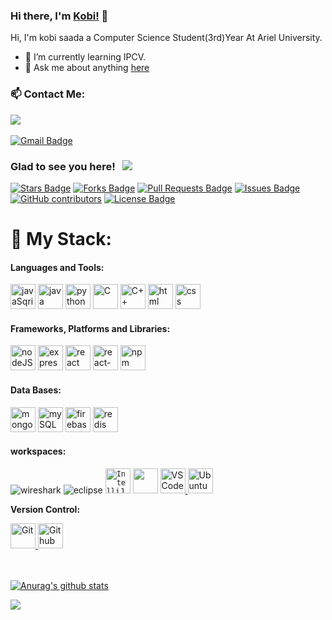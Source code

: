 
### Hi there, I'm [Kobi!](https://KobiSaada.github.io) 👋



Hi, I'm kobi saada a Computer Science Student(3rd)Year At Ariel University.

- 🔭 I’m currently learning IPCV.
- 💬 Ask me about anything [here](https://github.com/KobiSaada/KobiSaada/issues)


<h3> 📫 Contact Me:</h3>
<a href="https://www.linkedin.com/in/kobi-saada-5221b9219/"><img src="https://img.shields.io/badge/-Kobi%20Saada-blue?style=flat-square&logo=Linkedin&logoColor=white&link=hhttps://www.linkedin.com/in/kobi-saada-5221b9219/" /></a>&nbsp;&nbsp;&nbsp;&nbsp

[![Gmail Badge](https://img.shields.io/badge/-kobisaada054@gmail.com-c14438?style=flat-square&logo=Gmail&logoColor=white&link=mailto:kobisaada054@gmail.com)](mailto:kobisaada054@gmail.com)
### Glad to see you here! &nbsp; ![](https://visitor-badge.glitch.me/badge?page_id=KobiSaada.KobiSaada)

<a href="https://github.com/KobiSaada/stargazers"><img src="https://img.shields.io/github/stars/KobiSaada" alt="Stars Badge"/></a>
<a href="https://github.com/KobiSaada/awesome-github-profile-readme/network/members"><img src="https://img.shields.io/github/forks/KobiSaada/awesome-github-profile-readme" alt="Forks Badge"/></a>
<a href="https://github.com/KobiSaada/awesome-github-profile-readme/pulls"><img src="https://img.shields.io/github/issues-pr/KobiSaada/awesome-github-profile-readme" alt="Pull Requests Badge"/></a>
<a href="https://github.com/KobiSaada/awesome-github-profile-readme/issues"><img src="https://img.shields.io/github/issues/KobiSaada/awesome-github-profile-readme" alt="Issues Badge"/></a>
<a href="https://github.com/KobiSaada/awesome-github-profile-readme/graphs/contributors"><img alt="GitHub contributors" src="https://img.shields.io/github/contributors/KobiSaada/awesome-github-profile-readme?color=2b9348"></a>
<a href="https://github.com/KobiSaada/awesome-github-profile-readme/blob/master/LICENSE"><img src="https://img.shields.io/github/license/KobiSaada/awesome-github-profile-readme?color=2b9348" alt="License Badge"/></a>


<h1> 🔬 My Stack:</h1>
<h4 align="left">Languages and Tools:</h3>
<p align="left"> 
<span>
  <img src="https://img.shields.io/badge/JavaScript-F7DF1E?style=for-the-badge&logo=javascript&logoColor=black" alt="javaSqript" height="40"/>
    <img src="https://img.shields.io/badge/Java-ED8B00?style=for-the-badge&logo=java&logoColor=white" alt="java" height="40"/>
    <img src="https://img.shields.io/badge/Python-14354C?style=for-the-badge&logo=python&logoColor=white" alt="python" height="40"/>
    <img src="https://img.shields.io/badge/C-00599C?style=for-the-badge&logo=c&logoColor=white" alt="C" height="40"/>
    <img src="https://img.shields.io/badge/C%2B%2B-00599C?style=for-the-badge&logo=c%2B%2B&logoColor=white" alt="C++" height="40"/>
    <img src="https://img.shields.io/badge/HTML5-E34F26?style=for-the-badge&logo=html5&logoColor=white" alt="html" height="40"/>
    <img src="https://img.shields.io/badge/CSS-239120?&style=for-the-badge&logo=css3&logoColor=white" alt="css" height="40"/>
</span>
    
<h4 align="left">Frameworks, Platforms and Libraries:</h3>
<span>
    <img src="https://img.shields.io/badge/Node.js-43853D?style=for-the-badge&logo=node.js&logoColor=white" alt="nodeJS" height="40"/>
  <img src="https://img.shields.io/badge/express.js-%23404d59.svg?style=for-the-badge&logo=express&logoColor=%2361DAFB" alt="expressjs" height="40"/>
    <img src="https://img.shields.io/badge/React-20232A?style=for-the-badge&logo=react&logoColor=61DAFB" alt="react" height="40"/>
  <img src="https://img.shields.io/badge/react_native-%2320232a.svg?style=for-the-badge&logo=react&logoColor=%2361DAFB" alt="react-native" height="40"/>
    <img src="https://img.shields.io/badge/npm-CB3837?style=for-the-badge&logo=npm&logoColor=white" alt="npm" height="40"/>
</span>

<h4 align="left">Data Bases:</h3>
<span>
    <img src="https://img.shields.io/badge/MongoDB-4EA94B?style=for-the-badge&logo=mongodb&logoColor=white" alt="mongoDB" height="40"/>
    <img src="https://img.shields.io/badge/MySQL-00000F?style=for-the-badge&logo=mysql&logoColor=white" alt="mySQL" height="40"/>
    <img src="https://img.shields.io/badge/firebase-ffca28?style=for-the-badge&logo=firebase&logoColor=black" alt="firebase" height="40"/>
    <img src="https://img.shields.io/badge/redis-%23DD0031.svg?style=for-the-badge&logo=redis&logoColor=white" alt="redis" height="40"/>
</span>
         
<h4 align="left">workspaces:</h3>

![wireshark](https://user-images.githubusercontent.com/73976733/130067227-92291879-8830-4e70-96a2-fef06d3c60b7.jpg)
![eclipse](https://user-images.githubusercontent.com/73976733/130066828-23c1bf19-dcc6-482b-8db9-f95b73650894.jpg)
<span>
  <code><a href = "https://www.jetbrains.com/idea/"><img height="40" src="https://upload.wikimedia.org/wikipedia/commons/thumb/9/9c/IntelliJ_IDEA_Icon.svg/96px-IntelliJ_IDEA_Icon.svg.png" alt="IntelliJ IDEA"></a></code>
 <code><a href = "https://www.jetbrains.com/pycharm/"><img height="40" src="https://resources.jetbrains.com/storage/products/pycharm/img/meta/pycharm_logo_300x300.png"></a></code>
 <a href="code.visualstudio.com/">
  <img 
    alt="VS Code"
    height="40"
    width="40"
    src="https://raw.githubusercontent.com/vatsa287/vatsa287/master/assets/visualstudio-plain.svg" />
</a>
    <a href="https://ubuntu.com">
  <img 
    alt="Ubuntu"
    height="40"
    width="40"
    src="https://raw.githubusercontent.com/vatsa287/vatsa287/master/assets/ubuntu-plain.svg" />
</a>

    
</span>
        
**Version Control:**
        
<a href="https://git-scm.com">
  <img
    alt="Git"
    height="40"
    width="40"
    src="https://raw.githubusercontent.com/vatsa287/vatsa287/master/assets/git-original.svg" />
</a>
<a href="https://github.com">
  <img
    alt="Github"
    height="40"
    width="40"
    src="https://raw.githubusercontent.com/vatsa287/vatsa287/master/assets/github-original.svg" />
</a>
         
<br><br/>
<span/>
<a href="https://github.com/KobiSaada/github-readme-stats">
  <img align="center" src="https://github-readme-stats.vercel.app/api?username=KobiSaada&show_icons=true&include_all_commits=true&theme=material-palenight" alt="Anurag's github stats" />
</a>

<a href="https://github.com/KobiSaada/github-readme-stats">
 
  <img align="center" src="https://github-readme-stats.vercel.app/api/top-langs/?username=KobiSaada&layout=compact&theme=material-palenight" />
</a>

